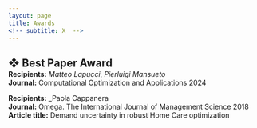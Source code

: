 ```yaml
---
layout: page
title: Awards
<!-- subtitle: X  -->
---
```


<!-- TEMPLATE
## ❖ AWARD NAME
<p style="margin-top:-16px;"></p>  
**Recipients:** _S2member_, other members<br>
**Venue:** <br><br>
![Venue Short Name](https://s2group.cs.vu.nl/img/awards/award_image.jpg "Venue Short Name Award")<br><br>
-->
 
## ❖ Best Paper Award
<p style="margin-top:-16px;"></p>  

**Recipients:** _Matteo Lapucci_, _Pierluigi Mansueto_<br>
**Journal:**  Computational Optimization and Applications 2024<br>

**Recipients:** _Paola Cappanera<br>
**Journal:**  Omega. The International Journal of Management Science 2018 <br>
**Article title:**  Demand uncertainty in robust Home Care optimization <br>
<!-- <p align="center">
<img src="/img/awards/ECSA_2024.png" alt="ECSA24_Award_STLAB" height="75%" width="75%"> <br><br>
</p> -->
 
